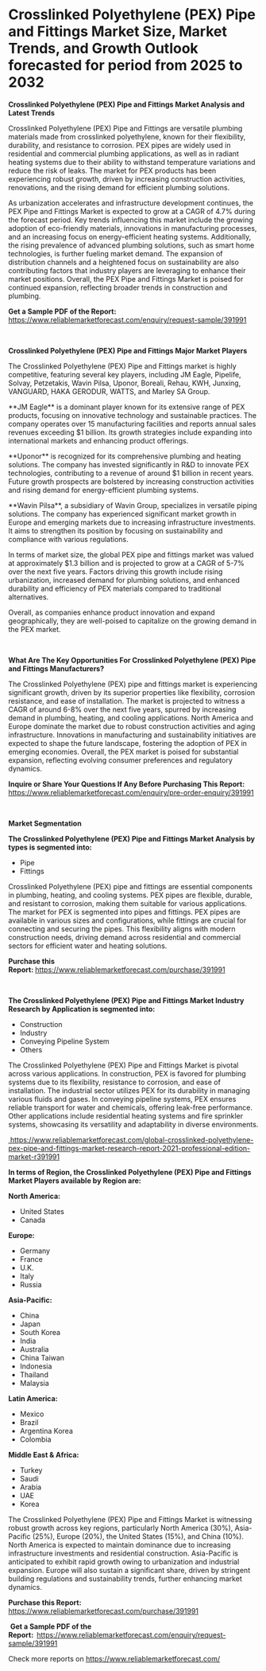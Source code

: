 <p><h1>Crosslinked Polyethylene (PEX) Pipe and Fittings Market Size, Market Trends, and Growth Outlook forecasted for period from 2025 to 2032</h1></p><p><strong>Crosslinked Polyethylene (PEX) Pipe and Fittings Market Analysis and Latest Trends</strong></p>
<p><p>Crosslinked Polyethylene (PEX) Pipe and Fittings are versatile plumbing materials made from crosslinked polyethylene, known for their flexibility, durability, and resistance to corrosion. PEX pipes are widely used in residential and commercial plumbing applications, as well as in radiant heating systems due to their ability to withstand temperature variations and reduce the risk of leaks. The market for PEX products has been experiencing robust growth, driven by increasing construction activities, renovations, and the rising demand for efficient plumbing solutions.</p><p>As urbanization accelerates and infrastructure development continues, the PEX Pipe and Fittings Market is expected to grow at a CAGR of 4.7% during the forecast period. Key trends influencing this market include the growing adoption of eco-friendly materials, innovations in manufacturing processes, and an increasing focus on energy-efficient heating systems. Additionally, the rising prevalence of advanced plumbing solutions, such as smart home technologies, is further fueling market demand. The expansion of distribution channels and a heightened focus on sustainability are also contributing factors that industry players are leveraging to enhance their market positions. Overall, the PEX Pipe and Fittings Market is poised for continued expansion, reflecting broader trends in construction and plumbing.</p></p>
<p><strong>Get a Sample PDF of the Report:&nbsp;</strong> <a href="https://www.reliablemarketforecast.com/enquiry/request-sample/391991?utm_campaign=1169&utm_medium=2&utm_source=Github&utm_content=ia&utm_term=16012025&utm_id=crosslinked-polyethylene-pex-pipe-and-fittings">https://www.reliablemarketforecast.com/enquiry/request-sample/391991</a></p>
<p>&nbsp;</p>
<p><strong>Crosslinked Polyethylene (PEX) Pipe and Fittings Major Market Players</strong></p>
<p><p>The Crosslinked Polyethylene (PEX) Pipe and Fittings market is highly competitive, featuring several key players, including JM Eagle, Pipelife, Solvay, Petzetakis, Wavin Pilsa, Uponor, Boreali, Rehau, KWH, Junxing, VANGUARD, HAKA GERODUR, WATTS, and Marley SA Group. </p><p>**JM Eagle** is a dominant player known for its extensive range of PEX products, focusing on innovative technology and sustainable practices. The company operates over 15 manufacturing facilities and reports annual sales revenues exceeding $1 billion. Its growth strategies include expanding into international markets and enhancing product offerings.</p><p>**Uponor** is recognized for its comprehensive plumbing and heating solutions. The company has invested significantly in R&D to innovate PEX technologies, contributing to a revenue of around $1 billion in recent years. Future growth prospects are bolstered by increasing construction activities and rising demand for energy-efficient plumbing systems.</p><p>**Wavin Pilsa**, a subsidiary of Wavin Group, specializes in versatile piping solutions. The company has experienced significant market growth in Europe and emerging markets due to increasing infrastructure investments. It aims to strengthen its position by focusing on sustainability and compliance with various regulations.</p><p>In terms of market size, the global PEX pipe and fittings market was valued at approximately $1.3 billion and is projected to grow at a CAGR of 5-7% over the next five years. Factors driving this growth include rising urbanization, increased demand for plumbing solutions, and enhanced durability and efficiency of PEX materials compared to traditional alternatives.</p><p>Overall, as companies enhance product innovation and expand geographically, they are well-poised to capitalize on the growing demand in the PEX market.</p></p>
<p>&nbsp;</p>
<p><strong>What Are The Key Opportunities For Crosslinked Polyethylene (PEX) Pipe and Fittings Manufacturers?</strong></p>
<p><p>The Crosslinked Polyethylene (PEX) pipe and fittings market is experiencing significant growth, driven by its superior properties like flexibility, corrosion resistance, and ease of installation. The market is projected to witness a CAGR of around 6-8% over the next five years, spurred by increasing demand in plumbing, heating, and cooling applications. North America and Europe dominate the market due to robust construction activities and aging infrastructure. Innovations in manufacturing and sustainability initiatives are expected to shape the future landscape, fostering the adoption of PEX in emerging economies. Overall, the PEX market is poised for substantial expansion, reflecting evolving consumer preferences and regulatory dynamics.</p></p>
<p><strong>Inquire or Share Your Questions If Any Before Purchasing This Report:</strong> <a href="https://www.reliablemarketforecast.com/enquiry/pre-order-enquiry/391991?utm_campaign=1169&utm_medium=2&utm_source=Github&utm_content=ia&utm_term=16012025&utm_id=crosslinked-polyethylene-pex-pipe-and-fittings">https://www.reliablemarketforecast.com/enquiry/pre-order-enquiry/391991</a></p>
<p>&nbsp;</p>
<p><strong>Market Segmentation</strong></p>
<p><strong>The Crosslinked Polyethylene (PEX) Pipe and Fittings Market Analysis by types is segmented into:</strong></p>
<p><ul><li>Pipe</li><li>Fittings</li></ul></p>
<p><p>Crosslinked Polyethylene (PEX) pipe and fittings are essential components in plumbing, heating, and cooling systems. PEX pipes are flexible, durable, and resistant to corrosion, making them suitable for various applications. The market for PEX is segmented into pipes and fittings. PEX pipes are available in various sizes and configurations, while fittings are crucial for connecting and securing the pipes. This flexibility aligns with modern construction needs, driving demand across residential and commercial sectors for efficient water and heating solutions.</p></p>
<p><strong>Purchase this Report:&nbsp;</strong><a href="https://www.reliablemarketforecast.com/purchase/391991?utm_campaign=1169&utm_medium=2&utm_source=Github&utm_content=ia&utm_term=16012025&utm_id=crosslinked-polyethylene-pex-pipe-and-fittings">https://www.reliablemarketforecast.com/purchase/391991</a></p>
<p>&nbsp;</p>
<p><strong>The Crosslinked Polyethylene (PEX) Pipe and Fittings Market Industry Research by Application is segmented into:</strong></p>
<p><ul><li>Construction</li><li>Industry</li><li>Conveying Pipeline System</li><li>Others</li></ul></p>
<p><p>The Crosslinked Polyethylene (PEX) Pipe and Fittings Market is pivotal across various applications. In construction, PEX is favored for plumbing systems due to its flexibility, resistance to corrosion, and ease of installation. The industrial sector utilizes PEX for its durability in managing various fluids and gases. In conveying pipeline systems, PEX ensures reliable transport for water and chemicals, offering leak-free performance. Other applications include residential heating systems and fire sprinkler systems, showcasing its versatility and adaptability in diverse environments.</p></p>
<p><a href="https://www.reliablemarketforecast.com/global-crosslinked-polyethylene-pex-pipe-and-fittings-market-research-report-2021-professional-edition-market-r391991?utm_campaign=1169&utm_medium=2&utm_source=Github&utm_content=ia&utm_term=16012025&utm_id=crosslinked-polyethylene-pex-pipe-and-fittings">&nbsp;https://www.reliablemarketforecast.com/global-crosslinked-polyethylene-pex-pipe-and-fittings-market-research-report-2021-professional-edition-market-r391991</a></p>
<p><strong>In terms of Region, the Crosslinked Polyethylene (PEX) Pipe and Fittings Market Players available by Region are:</strong></p>
<p>
    <p> <strong> North America: </strong>
        <ul>
            <li>United States</li>
            <li>Canada</li>
        </ul>
        </p> 
    <p> <strong> Europe: </strong>
        <ul>
            <li>Germany</li>
            <li>France</li>
            <li>U.K.</li>
            <li>Italy</li>
            <li>Russia</li>
        </ul>
        </p> 
    <p> <strong> Asia-Pacific: </strong>
        <ul>
            <li>China</li>
            <li>Japan</li>
            <li>South Korea</li>
            <li>India</li>
            <li>Australia</li>
            <li>China Taiwan</li>
            <li>Indonesia</li>
            <li>Thailand</li>
            <li>Malaysia</li>
        </ul>
        </p> 
    <p> <strong> Latin America: </strong>
        <ul>
            <li>Mexico</li>
            <li>Brazil</li>
            <li>Argentina Korea</li>
            <li>Colombia</li>
        </ul>
        </p> 
    <p> <strong> Middle East & Africa: </strong>
        <ul>
            <li>Turkey</li>
            <li>Saudi</li>
            <li>Arabia</li>
            <li>UAE</li>
            <li>Korea</li>
        </ul>
    </p>
    </p>
<p><p>The Crosslinked Polyethylene (PEX) Pipe and Fittings Market is witnessing robust growth across key regions, particularly North America (30%), Asia-Pacific (25%), Europe (20%), the United States (15%), and China (10%). North America is expected to maintain dominance due to increasing infrastructure investments and residential construction. Asia-Pacific is anticipated to exhibit rapid growth owing to urbanization and industrial expansion. Europe will also sustain a significant share, driven by stringent building regulations and sustainability trends, further enhancing market dynamics.</p></p>
<p><strong>Purchase this Report: </strong><a href="https://www.reliablemarketforecast.com/purchase/391991?utm_campaign=1169&utm_medium=2&utm_source=Github&utm_content=ia&utm_term=16012025&utm_id=crosslinked-polyethylene-pex-pipe-and-fittings">https://www.reliablemarketforecast.com/purchase/391991</a></p>
<p>&nbsp;<strong>Get a Sample PDF of the Report:&nbsp;&nbsp;</strong><a href="https://www.reliablemarketforecast.com/enquiry/request-sample/391991?utm_campaign=1169&utm_medium=2&utm_source=Github&utm_content=ia&utm_term=16012025&utm_id=crosslinked-polyethylene-pex-pipe-and-fittings">https://www.reliablemarketforecast.com/enquiry/request-sample/391991</a></p>
<p><strong></strong></p>
<p>Check more reports on <a href="https://www.reliablemarketforecast.com/?utm_campaign=1169&utm_medium=2&utm_source=Github&utm_content=ia&utm_term=16012025&utm_id=crosslinked-polyethylene-pex-pipe-and-fittings">https://www.reliablemarketforecast.com/</a></p>